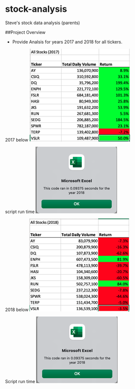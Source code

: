 # stock-analysis
Steve's stock data analysis (parents)

##Project Overview

* Provide Analsis for years 2017 and 2018 for all tickers.

2017 below
![](/resource/VBA_Challenge_2017.png)

script run time
![](/resource/VBA_Challenge_2018_refactored.png)

2018 below
![](/resource/VBA_Challenge_2018.png)

Script run time
![](/resource/VBA_Challenge_2018_refactored.png)


